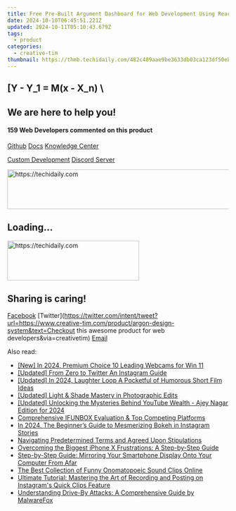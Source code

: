 ```yaml
---
title: Free Pre-Built Argument Dashboard for Web Development Using ReactJS and Node.js, Compatible with Bootstrap Framework
date: 2024-10-10T06:45:51.221Z
updated: 2024-10-11T05:10:43.679Z
tags:
  - product
categories:
  - creative-tim
thumbnail: https://thmb.techidaily.com/482c489aae9be3633db03ca123df50eb46b4ca67b2d63a56b54a85ecacf2cf27.jpg
---
```


## \[Y - Y_1 = M(x - X_n) \

## We are here to help you!

#### 159 Web Developers commented on this product

[Github](https://github.com/creativetimofficial/argon-design-system) [Docs](https://tools.techidaily.com/creative-tim/products/) [Knowledge Center](https://tools.techidaily.com/creative-tim/products/) 

[Custom Development](https://tools.techidaily.com/creative-tim/products/) [Discord Server](https://discord.com/invite/FhCJCaHdQa) 

<!-- affiliate ads begin -->
<a href="https://appsumo.8odi.net/c/5597632/2129738/7443" target="_top" id="2129738">
  <img src="//a.impactradius-go.com/display-ad/7443-2129738" border="0" alt="https://techidaily.com" width="728" height="90"/>
</a>
<img height="0" width="0" src="https://appsumo.8odi.net/i/5597632/2129738/7443" style="position:absolute;visibility:hidden;" border="0" />
<!-- affiliate ads end -->

## Loading...

<!-- affiliate ads begin -->
<a href="https://aligracehair.sjv.io/c/5597632/2135356/19272" target="_top" id="2135356">
  <img src="//a.impactradius-go.com/display-ad/19272-2135356" border="0" alt="https://techidaily.com" width="300" height="90"/>
</a>
<img height="0" width="0" src="https://aligracehair.sjv.io/i/5597632/2135356/19272" style="position:absolute;visibility:hidden;" border="0" />
<!-- affiliate ads end -->

## Sharing is caring!

[Facebook](https://www.facebook.com/sharer/sharer.php?u=https://www.creative-tim.com/product/argon-design-system?src=sdkpreparse) [Twitter](https://twitter.com/intent/tweet?url=https://www.creative-tim.com/product/argon-design-system&text=Checkout this awesome product for web developers&via=creativetim) [Email](https://tools.techidaily.com/creative-tim/products/)

<ins class="adsbygoogle"
     style="display:block"
     data-ad-format="autorelaxed"
     data-ad-client="ca-pub-7571918770474297"
     data-ad-slot="1223367746"></ins>

<ins class="adsbygoogle"
     style="display:block"
     data-ad-client="ca-pub-7571918770474297"
     data-ad-slot="8358498916"
     data-ad-format="auto"
     data-full-width-responsive="true"></ins>

<span class="atpl-alsoreadstyle">Also read:</span>
<div><ul>
<li><a href="https://screen-sharing-recording.techidaily.com/new-in-2024-premium-choice-10-leading-webcams-for-win-11/"><u>[New] In 2024, Premium Choice 10 Leading Webcams for Win 11</u></a></li>
<li><a href="https://twitter-videos.techidaily.com/updated-from-zero-to-twitter-an-instagram-guide/"><u>[Updated] From Zero to Twitter An Instagram Guide</u></a></li>
<li><a href="https://youtube-lab.techidaily.com/ed-in-2024-laughter-loop-a-pocketful-of-humorous-short-film-ideas/"><u>[Updated] In 2024, Laughter Loop A Pocketful of Humorous Short Film Ideas</u></a></li>
<li><a href="https://extra-skills.techidaily.com/updated-light-and-shade-mastery-in-photographic-edits/"><u>[Updated] Light & Shade Mastery in Photographic Edits</u></a></li>
<li><a href="https://youtube-tips.techidaily.com/ed-unlocking-the-mysteries-behind-youtube-wealth-ajey-nagar-edition-for-2024/"><u>[Updated] Unlocking the Mysteries Behind YouTube Wealth - Ajey Nagar Edition for 2024</u></a></li>
<li><a href="https://fox-metric.techidaily.com/comprehensive-ifunbox-evaluation-and-top-competing-platforms/"><u>Comprehensive IFUNBOX Evaluation & Top Competing Platforms</u></a></li>
<li><a href="https://instagram-video-files.techidaily.com/in-2024-the-beginners-guide-to-mesmerizing-bokeh-in-instagram-stories/"><u>In 2024, The Beginner’s Guide to Mesmerizing Bokeh in Instagram Stories</u></a></li>
<li><a href="https://fox-metric.techidaily.com/navigating-predetermined-terms-and-agreed-upon-stipulations/"><u>Navigating Predetermined Terms and Agreed Upon Stipulations</u></a></li>
<li><a href="https://fox-that.techidaily.com/overcoming-the-biggest-iphone-x-frustrations-a-step-by-step-guide/"><u>Overcoming the Biggest iPhone X Frustrations: A Step-by-Step Guide</u></a></li>
<li><a href="https://fox-metric.techidaily.com/step-by-step-guide-mirroring-your-smartphone-display-onto-your-computer-from-afar/"><u>Step-by-Step Guide: Mirroring Your Smartphone Display Onto Your Computer From Afar</u></a></li>
<li><a href="https://fox-metric.techidaily.com/the-best-collection-of-funny-onomatopoeic-sound-clips-online/"><u>The Best Collection of Funny Onomatopoeic Sound Clips Online</u></a></li>
<li><a href="https://fox-metric.techidaily.com/ultimate-tutorial-mastering-the-art-of-recording-and-posting-on-instagrams-quick-clips-feature/"><u>Ultimate Tutorial: Mastering the Art of Recording and Posting on Instagram's Quick Clips Feature</u></a></li>
<li><a href="https://fox-metric.techidaily.com/understanding-drive-by-attacks-a-comprehensive-guide-by-malwarefox/"><u>Understanding Drive-By Attacks: A Comprehensive Guide by MalwareFox</u></a></li>
</ul></div>

